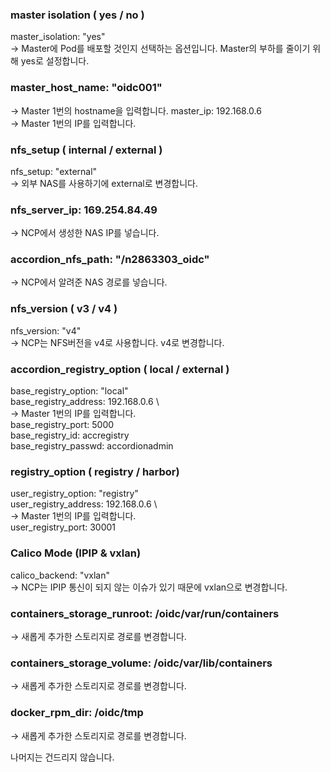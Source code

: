 
### master isolation ( yes / no )
master_isolation: "yes" \
 → Master에 Pod를 배포할 것인지 선택하는 옵션입니다. Master의 부하를 줄이기 위해 yes로 설정합니다.

 
### master_host_name: "oidc001" 			
 → Master 1번의 hostname을 입력합니다.
master_ip: 192.168.0.6 					
 → Master 1번의 IP를 입력합니다.
 
### nfs_setup ( internal / external )
nfs_setup: "external" 					
 → 외부 NAS를 사용하기에 external로 변경합니다.
 
### nfs_server_ip: 169.254.84.49 			
 → NCP에서 생성한 NAS IP를 넣습니다.
 
### accordion_nfs_path: "/n2863303_oidc" 	
 → NCP에서 알려준 NAS 경로를 넣습니다.


### nfs_version ( v3 / v4 )
nfs_version: "v4"\
 → NCP는 NFS버전을 v4로 사용합니다. v4로 변경합니다.


### accordion_registry_option ( local / external )
base_registry_option: "local"\
base_registry_address: 192.168.0.6	\	
 → Master 1번의 IP를 입력합니다.\
base_registry_port: 5000\
base_registry_id: accregistry\
base_registry_passwd: accordionadmin

### registry_option ( registry / harbor)
user_registry_option: "registry"\
user_registry_address: 192.168.0.6	\	
 → Master 1번의 IP를 입력합니다.\
user_registry_port: 30001

### Calico Mode (IPIP & vxlan)
calico_backend: "vxlan"\
 → NCP는 IPIP 통신이 되지 않는 이슈가 있기 때문에 vxlan으로 변경합니다.


### containers_storage_runroot: /oidc/var/run/containers 
 → 새롭게 추가한 스토리지로 경로를 변경합니다.
 
### containers_storage_volume: /oidc/var/lib/containers  
 → 새롭게 추가한 스토리지로 경로를 변경합니다.


### docker_rpm_dir: /oidc/tmp 				
 → 새롭게 추가한 스토리지로 경로를 변경합니다.
 
나머지는 건드리지 않습니다.
